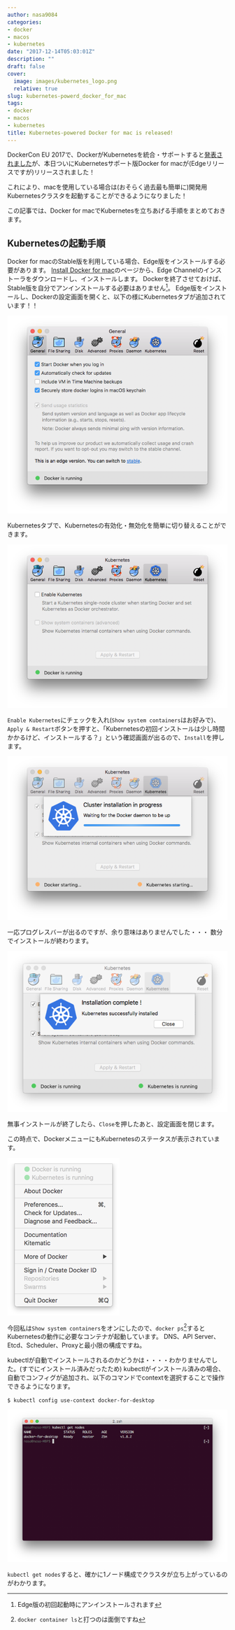 ```yaml
---
author: nasa9084
categories:
- docker
- macos
- kubernetes
date: "2017-12-14T05:03:01Z"
description: ""
draft: false
cover:
  image: images/kubernetes_logo.png
  relative: true
slug: kubernetes-powerd_docker_for_mac
tags:
- docker
- macos
- kubernetes
title: Kubernetes-powered Docker for mac is released!
---
```



DockerCon EU 2017で、DockerがKubernetesを統合・サポートすると[発表されました](http://www.publickey1.jp/blog/17/dockerkubernetesdockercon_eu_2017.html)が、本日ついにKubernetesサポート版Docker for macが(Edgeリリースですが)リリースされました！

これにより、macを使用している場合は(おそらく過去最も簡単に)開発用Kubernetesクラスタを起動することができるようになりました！

この記事では、Docker for macでKubernetesを立ちあげる手順をまとめておきます。

## Kubernetesの起動手順
Docker for macのStable版を利用している場合、Edge版をインストールする必要があります。
[Install Docker for mac](https://docs.docker.com/docker-for-mac/install/)のページから、Edge Channelのインストーラをダウンロードし、インストールします。
Dockerを終了させておけば、Stable版を自分でアンインストールする必要はありません[^uninstall_stable]。
Edge版をインストールし、Dockerの設定画面を開くと、以下の様にKubernetesタブが追加されています！！

![Docker設定画面(General)](images/docker-preference-general.png)

Kubernetesタブで、Kubernetesの有効化・無効化を簡単に切り替えることができます。

![Docker設定画面(Kubernetes)](images/docker-preference-kubernetes.png)

`Enable Kubernetes`にチェックを入れ(`Show system containers`はお好みで)、`Apply & Restart`ボタンを押すと、「Kubernetesの初回インストールは少し時間かかるけど、インストールする？」という確認画面が出るので、`Install`を押します。

![docker-preference-progress-kubernetes](images/docker-preference-progress-kubernetes.png)

一応プログレスバーが出るのですが、余り意味はありませんでした・・・
数分でインストールが終わります。

![docker-preference-done-kubernetes](images/docker-preference-done-kubernetes.png)

無事インストールが終了したら、`Close`を押したあと、設定画面を閉じます。

この時点で、DockerメニューにもKubernetesのステータスが表示されています。

![docker-menu-kubernetes-is-running](images/docker-menu-kubernetes-is-running.png)

今回私は`Show system containers`をオンにしたので、`docker ps`[^docker_ps]するとKubernetesの動作に必要なコンテナが起動しています。
DNS、API Server、Etcd、Scheduler、Proxyと最小限の構成ですね。

kubectlが自動でインストールされるのかどうかは・・・・わかりませんでした。(すでにインストール済みだったため)
kubectlがインストール済みの場合、自動でコンフィグが追加され、以下のコマンドでcontextを選択することで操作できるようになります。

```
$ kubectl config use-context docker-for-desktop
```

![docker-kubectl-get-nodes](images/docker-kubectl-get-nodes.png)

`kubectl get nodes`すると、確かに1ノード構成でクラスタが立ち上がっているのがわかります。

[^uninstall_stable]: Edge版の初回起動時にアンインストールされます
[^docker_ps]: `docker container ls`と打つのは面倒ですね

